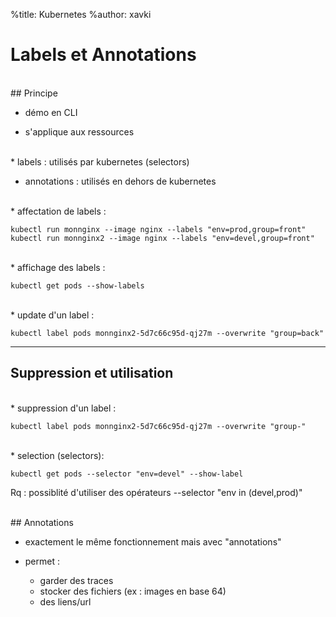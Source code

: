 %title: Kubernetes 
%author: xavki


# Labels et Annotations

<br>
## Principe

* démo en CLI

* s'applique aux ressources

<br>
* labels : utilisés par kubernetes (selectors)

* annotations : utilisés en dehors de kubernetes

<br>
* affectation de labels :

```
kubectl run monnginx --image nginx --labels "env=prod,group=front"
kubectl run monnginx2 --image nginx --labels "env=devel,group=front"
```

<br>
* affichage des labels :

```
kubectl get pods --show-labels
```

<br>
* update d'un label :

```
kubectl label pods monnginx2-5d7c66c95d-qj27m --overwrite "group=back"
```

-----------------------------------------------------------------------------

## Suppression et utilisation


<br>
* suppression d'un label :

```
kubectl label pods monnginx2-5d7c66c95d-qj27m --overwrite "group-"
```

<br>
* selection (selectors):

```
kubectl get pods --selector "env=devel" --show-label
```

Rq : possiblité d'utiliser des opérateurs
 --selector "env in (devel,prod)"

<br>
## Annotations


* exactement le même fonctionnement mais avec "annotations"


* permet :
	- garder des traces
	- stocker des fichiers (ex : images en base 64)
	- des liens/url



